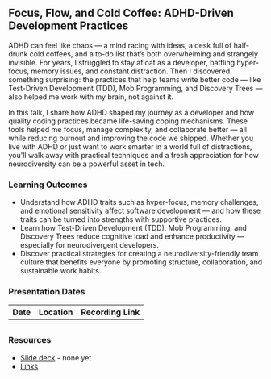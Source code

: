 ## Focus, Flow, and Cold Coffee: ADHD-Driven Development Practices

ADHD can feel like chaos — a mind racing with ideas, a desk full of half-drunk cold coffees, and a to-do list that’s
both overwhelming and strangely invisible. For years, I struggled to stay afloat as a developer, battling hyper-focus,
memory issues, and constant distraction. Then I discovered something surprising: the practices that help teams write
better code — like Test-Driven Development (TDD), Mob Programming, and Discovery Trees — also helped me work with my
brain, not against it.

In this talk, I share how ADHD shaped my journey as a developer and how quality coding practices became life-saving
coping mechanisms. These tools helped me focus, manage complexity, and collaborate better — all while reducing burnout
and improving the code we shipped. Whether you live with ADHD or just want to work smarter in a world full of
distractions, you'll walk away with practical techniques and a fresh appreciation for how neurodiversity can be a
powerful asset in tech.

### Learning Outcomes

- Understand how ADHD traits such as hyper-focus, memory challenges, and emotional sensitivity affect software
development — and how these traits can be turned into strengths with supportive practices.
- Learn how Test-Driven Development (TDD), Mob Programming, and Discovery Trees reduce cognitive load and enhance
productivity — especially for neurodivergent developers.
- Discover practical strategies for creating a neurodiversity-friendly team culture that benefits everyone by promoting
structure, collaboration, and sustainable work habits.

### Presentation Dates

| Date       | Location                                                 | Recording Link                                      |
|------------|----------------------------------------------------------|-----------------------------------------------------|
|  |  |  |

### Resources

- [Slide deck]() - none yet
- [Links](https://github.com/MyTurnyet/Talks/blob/main/focus-flow-and-coffee/resources.md)
